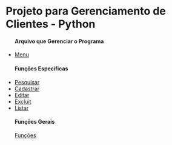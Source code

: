 <html>
  <head>
  </head>
  <body>
    <h1>Projeto para Gerenciamento de Clientes - Python</h1>
    <ul>
      <h4>Arquivo que Gerenciar o Programa</h4>
      <a href="menu.py"><li>Menu</li></a>
      <h4>Funções Específicas</h4>
      <a href="pesquisar.py"><li>Pesquisar</li></a>
      <a href="cadastrar.py"><li>Cadastrar</li></a>
      <a href="editar.py"><li>Editar</li></a>
      <a href="excluir.py"><li>Excluit</li></a>
      <a href="listar.py"><li>Listar</li></a>
      <h4>Funções Gerais</h4>
      <a href="funcoes.py">Funções</a>
    </ul>
  </body>
</html>
